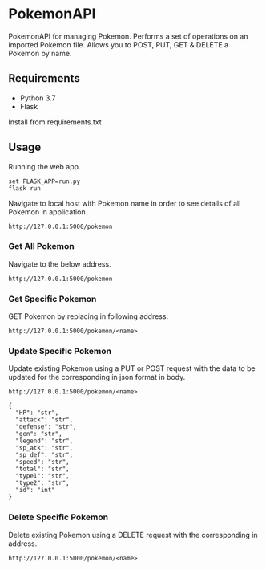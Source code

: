# PokemonAPI
PokemonAPI for managing Pokemon. Performs a set of operations on an imported Pokemon file.
Allows you to POST, PUT, GET & DELETE a Pokemon by name.

## Requirements

- Python 3.7
- Flask


Install from requirements.txt


## Usage

Running the web app.

```
set FLASK_APP=run.py
flask run
```
Navigate to local host with Pokemon name in order to see details of all Pokemon in application.
```
http://127.0.0.1:5000/pokemon
```
### Get All Pokemon

Navigate to the below address.

```
http://127.0.0.1:5000/pokemon
```
### Get Specific Pokemon

GET Pokemon by replacing <name> in following address:
```
http://127.0.0.1:5000/pokemon/<name>
```
### Update Specific Pokemon
  
Update existing Pokemon using a PUT or POST request with the data to be updated for the corresponding <name> in json format in body.

```
http://127.0.0.1:5000/pokemon/<name>
```
```
{	
  "HP": "str",
  "attack": "str",
  "defense": "str",
  "gen": "str",
  "legend": "str",
  "sp_atk": "str",
  "sp_def": "str",
  "speed": "str",
  "total": "str",
  "type1": "str",
  "type2": "str",
  "id": "int"
}
```
### Delete Specific Pokemon
  
Delete existing Pokemon using a DELETE request with the corresponding <name> in address.

```
http://127.0.0.1:5000/pokemon/<name>
```
  
  
